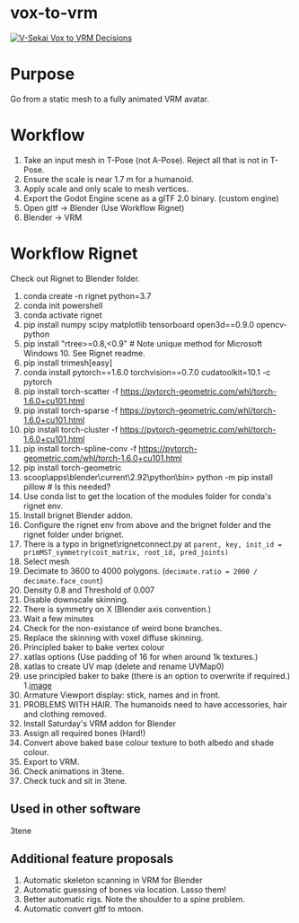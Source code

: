 # vox-to-vrm 

[![V-Sekai Vox to VRM Decisions](https://v-sekai.github.io/v-sekai-vox-to-vrm/log4brains/badge.svg)](https://v-sekai.github.io/v-sekai-vox-to-vrm/log4brains/)

# Purpose

Go from a static mesh to a fully animated VRM avatar.

# Workflow

1. Take an input mesh in T-Pose (not A-Pose). Reject all that is not in T-Pose.
7. Ensure the scale is near 1.7 m for a humanoid.
8. Apply scale and only scale to mesh vertices.
9. Export the Godot Engine scene as a glTF 2.0 binary. (custom engine)
10. Open gltf -> Blender (Use Workflow Rignet)
12. Blender -> VRM

# Workflow Rignet

Check out Rignet to Blender folder.

1. conda create -n rignet python=3.7
1. conda init powershell
1. conda activate rignet
1. pip install numpy scipy matplotlib tensorboard open3d==0.9.0 opencv-python
1. pip install "rtree>=0.8,<0.9" # Note unique method for Microsoft Windows 10. See Rignet readme.
1. pip install trimesh[easy]
1. conda install pytorch==1.6.0 torchvision==0.7.0 cudatoolkit=10.1 -c pytorch
1. pip install torch-scatter -f https://pytorch-geometric.com/whl/torch-1.6.0+cu101.html
1. pip install torch-sparse -f https://pytorch-geometric.com/whl/torch-1.6.0+cu101.html
1. pip install torch-cluster -f https://pytorch-geometric.com/whl/torch-1.6.0+cu101.html
1. pip install torch-spline-conv -f https://pytorch-geometric.com/whl/torch-1.6.0+cu101.html
1. pip install torch-geometric
2. scoop\apps\blender\current\2.92\python\bin> python -m pip install pillow # Is this needed?
3. Use conda list to get the location of the modules folder for conda's rignet env.
4. Install brignet Blender addon.
5. Configure the rignet env from above and the brignet folder and the rignet folder under brignet.
6. There is a typo in brignet\rignetconnect.py at `parent, key, init_id = primMST_symmetry(cost_matrix, root_id, pred_joints)`
7. Select mesh
8. Decimate to 3600 to 4000 polygons. (`decimate.ratio = 2000 / decimate.face_count`)
9. Density 0.8 and Threshold of 0.007
10. Disable downscale skinning.
11. There is symmetry on X (Blender axis convention.)
12. Wait a few minutes
13. Check for the non-existance of weird bone branches.
14. Replace the skinning with voxel diffuse skinning.
1. Principled baker to bake vertex colour
1. xatlas options (Use padding of 16 for when around 1k textures.)
1. xatlas to create UV map (delete and rename UVMap0)
1. use principled baker to bake (there is an option to overwrite if required.)
1.[image](https://user-images.githubusercontent.com/32321/118210174-ef324600-b41e-11eb-9892-d8b3d2a81127.png)
1. Armature Viewport display: stick, names and in front.
1. PROBLEMS WITH HAIR. The humanoids need to have accessories, hair and clothing removed.
1. Install Saturday's VRM addon for Blender
1. Assign all required bones (Hard!)
1. Convert above baked base colour texture to both albedo and shade colour.
1. Export to VRM.
1. Check animations in 3tene.
2. Check tuck and sit in 3tene.

## Used in other software

3tene

## Additional feature proposals

1. Automatic skeleton scanning in VRM for Blender
2. Automatic guessing of bones via location. Lasso them!
3. Better automatic rigs. Note the shoulder to a spine problem.
4. Automatic convert gltf to mtoon.
